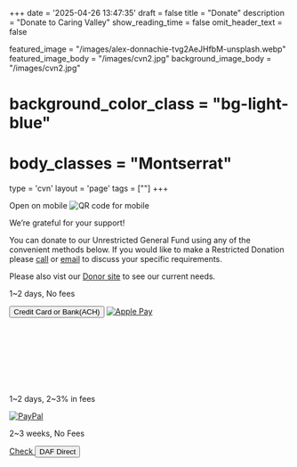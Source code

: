 +++
date = '2025-04-26 13:47:35'
draft = false
title = "Donate"
description = "Donate to Caring Valley"
show_reading_time = false
omit_header_text = false

featured_image = "/images/alex-donnachie-tvg2AeJHfbM-unsplash.webp"
featured_image_body = "/images/cvn2.jpg"
background_image_body = "/images/cvn2.jpg"
# background_color_class = "bg-light-blue"
# body_classes = "Montserrat"

type = 'cvn'
layout = 'page'
tags = [""]
+++

<div class="cf">
    <div class="f6 tc pl3 mw4 dn db-ns fr">
        Open on mobile
        <image src='{{<fixURL "/images/202505/CVN Donate General Fund QR.png">}}' alt="QR code for mobile"/>
    </div>
    <p>We’re grateful for your support!</p>
    <p>You can donate to our <span class="green">Unrestricted General Fund</span> using any of the convenient methods below. If you would like to make a <span class="blue">Restricted Donation</span> please <a class="link blue" href='{{<fixURL "/contact" >}}'>call</a> or <a href="mailto:donations@caringvalley.org" class="link blue">email</a> to discuss your specific requirements.</p>
    <p>Please also vist our <a class="link blue" href='{{<fixURL "/donors" >}}'>Donor site</a> to see our current needs.</p>
 </div>
<div class="flex justify-around align-center flex-wrap">
<!--more-->
    <div class="w-30-ns flex flex-column items-center justify-between bg-white ph2 tc pb3 mb3" style="min-height:175px">
      <p class="b f5 dark-blue">1~2 days, No fees</p>
      <button class="ba b--white br3 ph2 pv1 hover-gold bg-dark-green white"
        zeffy-form-link="https://www.zeffy.com/embed/donation-form/donate-to-make-a-difference-14280?modal=true">
        Credit&nbsp;Card or Bank(ACH)
      </button>
      <a href="https://www.zeffy.com/donation-form/donate-to-make-a-difference-14280" class="flex item-center justify-center br3 pv1 ph2 hover-bg-near-white bg-white">
        <img class="mw4" src='{{<fixURL "/images/202505/ApplePay-GooglePay.svg">}}' alt="Apple Pay" />
      </a>
    </div>
    <div class="w-30-ns flex flex-column items-center justify-between bg-white ph2 tc pb3 mb3">
      <p class="b f5 dark-blue">1~2 days, 2~3% in fees</p>
      <a href="https://www.paypal.com/donate/?hosted_button_id=CGL6E4ZY9KSKE" class="flex align-center justify-center br3 pa2 hover-bg-near-white bg-white"><img class="mw4" src="/images/202505/pp_h_rgb.png" alt="PayPal" /></a>
      <!-- <div id="donate-button" class="mw4 flex item-center justify-center"> </div>
        <script src="https://www.paypalobjects.com/donate/sdk/donate-sdk.js" charset="UTF-8"></script>
        <script>
            PayPal.Donation.Button({
              env:'production',
              hosted_button_id:'AJP4243BPQNXQ',
              image: {
                src:'{{<fixURL"/images/202505/pp_h_rgb.png">}}',
                alt:'Donate with PayPal button',
                title:'PayPal - CVN General Fund',
              }
            }).render('#donate-button');
        </script> -->
    </div>
    <div class="w-30-ns flex flex-column items-center justify-between bg-white ph2 tc pb3 mb3" style="min-height:175px">
      <p class="b f5 dark-blue">2~3 weeks, No Fees</p>
      <a class="link flex align-center justify-center ba b--white br3 ph2 hover-gray bg-light-orange white" href="https://www.zeffy.com/ticketing/cvn-2025-inner-circle">
        Check
      </a>
      <button class="flex align-center justify-center br3 ph2 hover-gold bg-purple white" onclick="document.location='https://www.dafdirect.org/DAFDirect/daflink?_dafdirect_settings=MzMzMDQxMjI5XzIxMTFfYzI1MmZhMWUtOGM1Mi00OTg5LWIwYTItZDAxODBiNDcyNTM4&designatedText=R2VuZXJhbCBGdW5k&amountValue=MjY4'">
        DAF&nbsp;Direct
      </button>
    </div>  
</div>

<script src="https://zeffy-scripts.s3.ca-central-1.amazonaws.com/embed-form-script.min.js"></script>
<script src="https://www.paypal.com/sdk/js?client-id=BAAZUNwskl8tOC7pll96z540-X1nWh7o9xcDbS5XMIQkv0Y636awx6JyxyHd_It-OpgBkNaJSD5VCsugrg&components=hosted-buttons&enable-funding=venmo&currency=USD"></script>

<!-- <form action="https://www.paypal.com/donate" method="post" target="_top">
<input type="hidden" name="hosted_button_id" value="AJP4243BPQNXQ" />
<input type="image" class="mw4" src="/images/202505/pp_h_rgb.png" border="0" name="submit" title="PayPal - The safer, easier way to pay online!" alt="Donate with PayPal button" />
<img alt="" border="0" src="https://www.paypal.com/en_US/i/scr/pixel.gif" width="1" height="1" />
</form> -->


